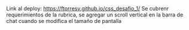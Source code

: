 Link al deploy:
https://ftorresv.github.io/css_desafio_1/
Se cubrenr requerimientos de la rubrica, se agregar un scroll vertical en la barra de chat cuando se modifica el tamaño de pantalla
